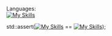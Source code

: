 Languages:\
[![My Skills](https://skillicons.dev/icons?i=c,cpp,cs,python,godot&theme=dark)](https://skillicons.dev)

std::assert([![My Skills](https://skillicons.dev/icons?i=linux&theme=dark)](https://skillicons.dev) == [![My Skills](https://skillicons.dev/icons?i=arch&theme=dark)](https://skillicons.dev));

